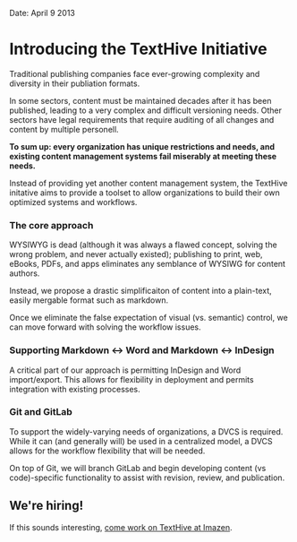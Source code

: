 Date: April 9 2013

# Introducing the TextHive Initiative

Traditional publishing companies face ever-growing complexity and diversity in their publiation formats.

In some sectors, content must be maintained decades after it has been published, leading to a very complex and difficult versioning needs. Other sectors have legal requirements that require auditing of all changes and content by multiple personell.

**To sum up: every organization has unique restrictions and needs, and existing content management systems fail miserably at meeting these needs.**

Instead of providing yet another content management system, the TextHive initative aims to provide a toolset to allow organizations to build their own optimized systems and workflows.

### The core approach

WYSIWYG is dead (although it was always a flawed concept, solving the wrong problem, and never actually existed); publishing to print, web, eBooks, PDFs, and apps eliminates any semblance of WYSIWG for content authors.

Instead, we propose a drastic simplificaiton of content into a plain-text, easily mergable format such as markdown.

Once we eliminate the false expectation of visual (vs. semantic) control, we can move forward with solving the workflow issues.

### Supporting Markdown <-> Word and Markdown <-> InDesign

A critical part of our approach is permitting InDesign and Word import/export. This allows for flexibility in deployment and permits integration with existing processes.

### Git and GitLab

To support the widely-varying needs of organizations, a DVCS is required. While it can (and generally will) be used in a centralized model, a DVCS allows for the workflow flexibility that will be needed.

On top of Git, we will branch GitLab and begin developing content (vs code)-specific functionality to assist with revision, review, and publication.


## We're hiring!

If this sounds interesting, [come work on TextHive at Imazen](http://careers.stackoverflow.com/jobs/32414/ruby-javascript-git-engineer-imazen). 